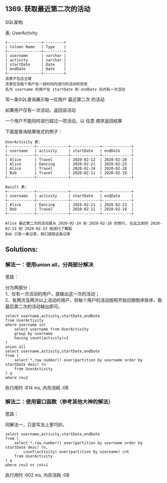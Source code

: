 ## 1369. 获取最近第二次的活动
SQL架构

表: UserActivity
```
+---------------+---------+
| Column Name   | Type    |
+---------------+---------+
| username      | varchar |
| activity      | varchar |
| startDate     | Date    |
| endDate       | Date    |
+---------------+---------+
该表不包含主键
该表包含每个用户在一段时间内进行的活动的信息
名为 username 的用户在 startDate 到 endDate 日内有一次活动
```
 

写一条SQL查询展示每一位用户 最近第二次 的活动

如果用户仅有一次活动，返回该活动

一个用户不能同时进行超过一项活动，以 任意 顺序返回结果

下面是查询结果格式的例子：
```
UserActivity 表:
+------------+--------------+-------------+-------------+
| username   | activity     | startDate   | endDate     |
+------------+--------------+-------------+-------------+
| Alice      | Travel       | 2020-02-12  | 2020-02-20  |
| Alice      | Dancing      | 2020-02-21  | 2020-02-23  |
| Alice      | Travel       | 2020-02-24  | 2020-02-28  |
| Bob        | Travel       | 2020-02-11  | 2020-02-18  |
+------------+--------------+-------------+-------------+

Result 表:
+------------+--------------+-------------+-------------+
| username   | activity     | startDate   | endDate     |
+------------+--------------+-------------+-------------+
| Alice      | Dancing      | 2020-02-21  | 2020-02-23  |
| Bob        | Travel       | 2020-02-11  | 2020-02-18  |
+------------+--------------+-------------+-------------+

Alice 最近第二次的活动是从 2020-02-24 到 2020-02-28 的旅行, 在此之前的 2020-02-21 到 2020-02-23 她进行了舞蹈
Bob 只有一条记录，我们就取这条记录
```


## Solutions:
### 解法一：使用union all，分两部分解决
思路：

分为两部分：<br>
1、仅有一次活动的用户，就输出这一次的活动；<br>
2、有两次及两次以上活动的用户，将每个用户的活动按照开始日期倒序排序，取最后第二次的活动输出即可。
```
select username,activity,startDate,endDate 
from UserActivity 
where username in(
    select username from UserActivity
    group by username
    having count(activity)=1
)
union all
select username,activity,startDate,endDate 
from (
    select *,row_number() over(partition by username order by startDate desc) rn
    from UserActivity
) a
where rn=2
```
执行用时 :614 ms, 内存消耗 :0B

### 解法二：使用窗口函数（参考其他大神的解法）
思路：

同解法一，只是写法上更巧妙。
```
select username,activity,startDate,endDate 
from (
    select *,row_number() over(partition by username order by startDate desc) rn,
        count(activity) over(partition by username) cnt
    from UserActivity
) a
where rn=2 or cnt=1
```
执行用时 :602 ms, 内存消耗 :0B
